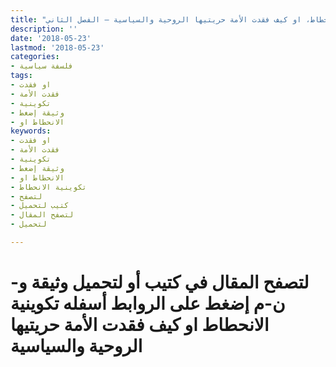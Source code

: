 ```yaml
---
title: "تكوينية الانحطاط، او كيف فقدت الأمة حريتيها الروحية والسياسية – الفصل الثاني"
description: ''
date: '2018-05-23'
lastmod: '2018-05-23'
categories:
- فلسفة سياسية
tags:
- او فقدت
- فقدت الأمة
- تكوينية
- وثيقة إضغط
- الانحطاط او
keywords:
- او فقدت
- فقدت الأمة
- تكوينية
- وثيقة إضغط
- الانحطاط او
- تكوينية الانحطاط
- لتصفح
- كتيب لتحميل
- لتصفح المقال
- لتحميل

---
```

# **لتصفح المقال في كتيب أو لتحميل وثيقة و-ن-م إضغط على الروابط أسفله** **تكوينية الانحطاط او كيف فقدت الأمة حريتيها الروحية والسياسية**

###